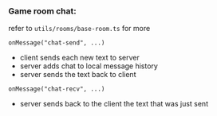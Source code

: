 ### Game room chat:

refer to `utils/rooms/base-room.ts` for more

`onMessage("chat-send", ...)`
* client sends each new text to server
* server adds chat to local message history
* server sends the text back to client

`onMessage("chat-recv", ...)`
* server sends back to the client the text that was just sent


